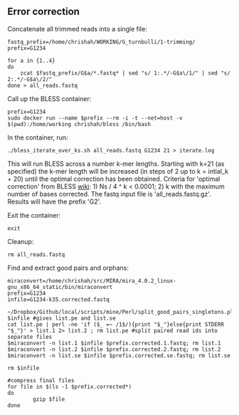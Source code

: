 ## Error correction

Concatenate all trimmed reads into a single file:
```
fastq_prefix=/home/chrishah/WORKING/G_turnbulli/1-trimming/
prefix=G1234

for a in {1..4}
do 
	zcat $fastq_prefix/G$a/*.fastq* | sed "s/ 1:.*/-G$a\/1/" | sed "s/ 2:.*/-G$a\/2/"
done > all_reads.fastq

```


Call up the BLESS container:
```
prefix=G1234
sudo docker run --name $prefix --rm -i -t --net=host -v $(pwd):/home/working chrishah/bless /bin/bash
```

In the container, run:
```
./bless_iterate_over_ks.sh all_reads.fastq G1234 21 > iterate.log
```

This will run BLESS across a number k-mer lengths. Starting with k=21 (as specified) the k-mer length will be increased (in steps of 2 up to k = intial_k + 20) until the optimal correction has been obtained. Criteria for 'optimal correction' from BLESS [wiki](https://sourceforge.net/p/bless-ec/wiki/Home/): 1) Ns / 4 ^ k < 0.0001; 2) k with the maximum number of bases corrected. The fastq input file is 'all_reads.fastq.gz'. Results will have the prefix 'G2'.

Exit the container:
```
exit
```

Cleanup:
```
rm all_reads.fastq
```

Find and extract good pairs and orphans:
```
miraconvert=/home/chrishah/src/MIRA/mira_4.0.2_linux-gnu_x86_64_static/bin/miraconvert
prefix=G1234
infile=G1234-k35.corrected.fastq

~/Dropbox/Github/local/scripts/mine/Perl/split_good_pairs_singletons.pl $infile #gives list.pe and list.se
cat list.pe | perl -ne 'if ($_ =~ /1$/){print "$_"}else{print STDERR "$_"}' > list.1 2> list.2 ; rm list.pe #split paired read ids into separate files
$miraconvert -n list.1 $infile $prefix.corrected.1.fastq; rm list.1
$miraconvert -n list.2 $infile $prefix.corrected.2.fastq; rm list.2
$miraconvert -n list.se $infile $prefix.corrected.se.fastq; rm list.se

rm $infile

#compress final files
for file in $(ls -1 $prefix.corrected*)
do
        gzip $file
done
```
